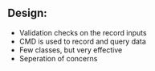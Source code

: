 ## Design:
* Validation checks on the record inputs
* CMD is used to record and query data
* Few classes, but very effective 
* Seperation of concerns